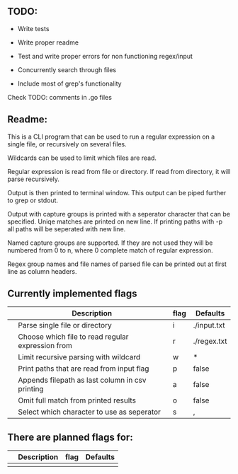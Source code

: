 ## TODO:
  
 * Write tests
  
 * Write proper readme

 * Test and write proper errors for non functioning regex/input

 * Concurrently search through files

 * Include most of grep's functionality

Check TODO: comments in .go files
## Readme:

  This is a CLI program that can be used to run a regular expression on a single file, or recursively on several files. 
      
  Wildcards can be used to limit which files are read.  
  
  Regular expression is read from file or directory. If read from directory, it will parse recursively.  
  
  Output is then printed to terminal window. This output can be piped further to grep or stdout.  
  
  Output with capture groups is printed with a seperator character that can be specified. Uniqe matches are printed on new line. If printing paths with -p all paths will be seperated with new line.  

  Named capture groups are supported. If they are not used they will be numbered from 0 to n, where 0 complete match of regular expression.   
  
  Regex group names and file names of parsed file can be printed out at first line as column headers.

## Currently implemented flags

|   | Description                                           | flag   | Defaults      |
|---|-------------------------------------------------------|--------|---------------|
|   | Parse single file or directory                        | i      | ./input.txt   |
|   | Choose which file to read regular expression from     | r      | ./regex.txt   |
|   | Limit recursive parsing with wildcard                 | w      | *             |
|   | Print paths that are read from input flag             | p      | false         |
|   | Appends filepath as last column in csv printing       | a      | false         |
|   | Omit full match from printed results                  | o      | false         |
|   | Select which character to use as seperator            | s      | ,             |

## There are planned flags for: 
|   | Description| flag | Defaults |
|---|------------|------|----------|
|   |            |      |          |
